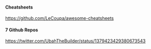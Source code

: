 #### Cheatsheets
https://github.com/LeCoupa/awesome-cheatsheets

#### 7 Github Repos
https://twitter.com/UbahTheBuilder/status/1379423429380673543
